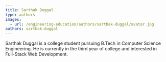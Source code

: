 ```yaml
---
title: Sarthak Duggal
type: authors
images:
  - url: /engineering-education/authors/sarthak-duggal/avatar.jpg
authors: sarthak-duggal
---
```

Sarthak Duggal is a college student pursuing B.Tech in Computer Science Engineering. He is currently in the third year of college and interested in Full-Stack Web Development.
